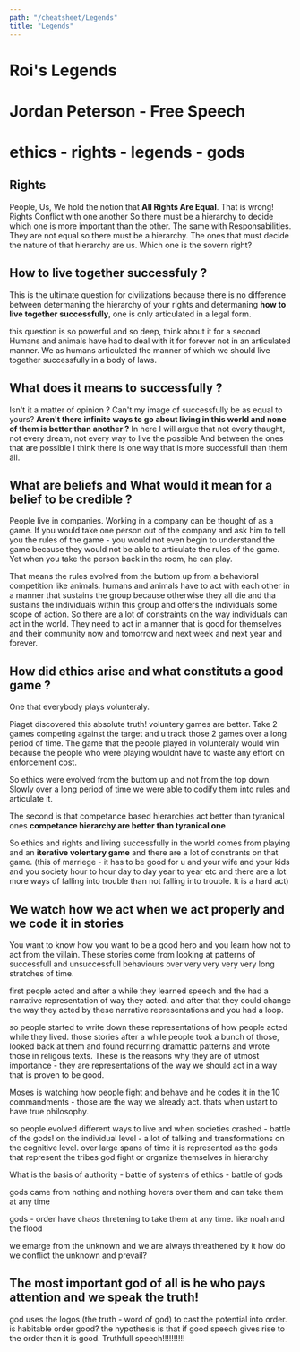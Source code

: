 ```yaml
---
path: "/cheatsheet/Legends"
title: "Legends"
---
```


Roi's Legends
===============

# Jordan Peterson - Free Speech

# ethics - rights - legends - gods
## Rights

People, Us, We hold the notion that **All Rights Are Equal**. That is wrong!
Rights Conflict with one another So there must be a hierarchy to decide which one is more important than the other.
The same with Responsabilities. They are not equal so there must be a hierarchy.
The ones that must decide the nature of that hierarchy are us. Which one is the sovern right?

## How to live together successfuly ?
This is the ultimate question for civilizations because there is no difference between determaning the hierarchy of your rights and determaning **how to live together successfully**, one is only articulated in a legal form.

this question is so powerful and so deep, think about it for a second.
Humans and animals have had to deal with it for forever not in an articulated manner.
We as humans articulated the manner of which we should live together successfully in a body of laws.

## What does it means to successfully ?
Isn't it a matter of opinion ? Can't my image of successfully be as equal to yours?
**Aren't there infinite ways to go about living in this world and none of them is better than another ?**
In here I will argue that not every thaught, not every dream, not every way to live the possible
And between the ones that are possible I think there is one way that is more successfull than them all.

## What are beliefs and What would it mean for a belief to be credible ?
People live in companies. Working in a company can be thought of as a game.
If you would take one person out of the company and ask him to tell you the rules of the game - you would not even begin to understand the game because they would not be able to articulate the rules of the game. Yet when you take the person back in the room, he can play.

That means the rules evolved from the buttom up from a behavioral competition like animals.
humans and animals have to act with each other in a manner that sustains the group because otherwise they all die and tha sustains the individuals within this group and offers the individuals some scope of action.
So there are a lot of constraints on the way individuals can act in the world. 
They need to act in a manner that is good for themselves and their community now and tomorrow and next week and next year and forever.

## How did ethics arise and what constituts a good game ?
One that everybody plays volunteraly.

Piaget discovered this absolute truth! voluntery games are better.
Take 2 games competing against the target and u track those 2 games over a long period of time.
The game that the people played in volunteraly would win because the people who were playing wouldnt have to waste any effort on enforcement cost.

So ethics were evolved from the buttom up and not from the top down. Slowly over a long period of time we were able to codify them into rules and articulate it.

The second is that competance based hierarchies act better than tyranical ones
**competance hierarchy are better than tyranical one**

So ethics and rights and living successfully in the world comes from playing and an **iterative volentary game** and there are a lot of constrants on that game. (this of marriege - it has to be good for u and your wife and your kids and you society hour to hour day to day year to year etc and there are a lot more ways of falling into trouble than not falling into trouble. It is a hard act)

## We watch how we act when we act properly and we code it in stories
You want to know how you want to be a good hero and you learn how not to act from the villain.
These stories come from looking at patterns of successfull and unsuccessfull behaviours over very very very very long stratches of time.

first people acted and after a while they learned speech and the had a narrative representation of way they acted. and after that they could change the way they acted by these narrative representations and you had a loop.

so people started to write down these representations of how people acted while they lived. those stories
after a while people took a bunch of those, looked back at them and found recurring dramattic patterns and wrote those in religous texts. These is the reasons why they are of utmost importance - they are representations of the way we should act in a way that is proven to be good.

Moses is watching how people fight and behave and he codes it in the 10 commandments - those are the way we already act.
thats when ustart to have true philosophy.

so people evolved different ways to live and when societies crashed - battle of the gods!
on the individual level - a lot of talking and transformations on the cognitive level.
over large spans of time it is represented as the gods that represent the tribes god fight or organize themselves in hierarchy

What is the basis of authority - battle of systems of ethics - battle of gods

gods came from nothing and nothing hovers over them and can take them at any time

gods - order have chaos thretening to take them at any time.
like noah and the flood

we emarge from the unknown and we are always threathened by it
how do we conflict the unknown and prevail?

## The most important god of all is he who pays attention and we speak the truth!
god uses the logos (the truth - word of god) to cast the potential into order.
is habitable order good? the hypothesis is that if good speech gives rise to the order than it is good.
Truthfull speech!!!!!!!!!!

